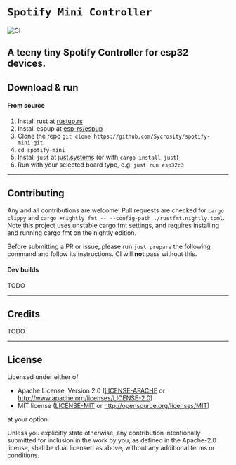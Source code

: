 `Spotify Mini Controller`
==================
![CI](https://github.com/Sycrosity/spotify-mini/actions/workflows/ci.yml/badge.svg)

A teeny tiny Spotify Controller for esp32 devices.
-------

## Download & run

#### From source

1. Install rust at [rustup.rs](https://rustup.rs)
2. Install espup at [esp-rs/espup](https://github.com/esp-rs/espup)
3. Clone the repo `git clone https://github.com/Sycrosity/spotify-mini.git`
4. `cd spotify-mini`
5. Install `just` at [just.systems](https://just.systems/) (or with `cargo install just`)
6. Run with your selected board type, e.g. `just run esp32c3`

-------

## Contributing

Any and all contributions are welcome! Pull requests are checked for `cargo clippy` and `cargo +nightly fmt -- --config-path ./rustfmt.nightly.toml`. Note this project uses unstable cargo fmt settings, and requires installing and running cargo fmt on the nightly edition.

Before submitting a PR or issue, please run `just prepare` the following command and follow its instructions. CI will **not** pass without this.

#### Dev builds

TODO

-------

## Credits

TODO

-------

## License
Licensed under either of

 - Apache License, Version 2.0
   ([LICENSE-APACHE](LICENSE-APACHE) or <http://www.apache.org/licenses/LICENSE-2.0>)
 - MIT license
   ([LICENSE-MIT](LICENSE-MIT) or <http://opensource.org/licenses/MIT>)

at your option.

Unless you explicitly state otherwise, any contribution intentionally submitted for inclusion in the work by you, as defined in the Apache-2.0 license, shall be dual licensed as above, without any additional terms or conditions.
